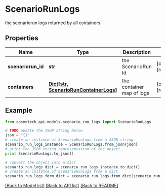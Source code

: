 # ScenarioRunLogs

the scenariorun logs returned by all containers

## Properties

Name | Type | Description | Notes
------------ | ------------- | ------------- | -------------
**scenariorun_id** | **str** | the ScenarioRun Id | [optional] [readonly] 
**containers** | [**Dict[str, ScenarioRunContainerLogs]**](ScenarioRunContainerLogs.md) | the container map of logs | [optional] [readonly] 

## Example

```python
from cosmotech_api.models.scenario_run_logs import ScenarioRunLogs

# TODO update the JSON string below
json = "{}"
# create an instance of ScenarioRunLogs from a JSON string
scenario_run_logs_instance = ScenarioRunLogs.from_json(json)
# print the JSON string representation of the object
print ScenarioRunLogs.to_json()

# convert the object into a dict
scenario_run_logs_dict = scenario_run_logs_instance.to_dict()
# create an instance of ScenarioRunLogs from a dict
scenario_run_logs_form_dict = scenario_run_logs.from_dict(scenario_run_logs_dict)
```
[[Back to Model list]](../README.md#documentation-for-models) [[Back to API list]](../README.md#documentation-for-api-endpoints) [[Back to README]](../README.md)


